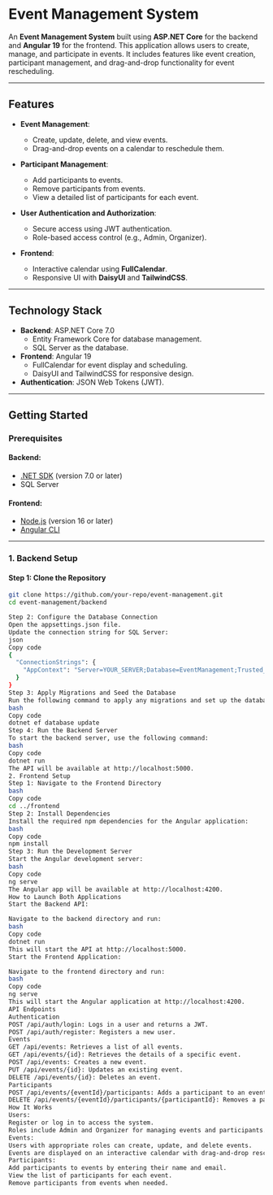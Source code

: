 # **Event Management System**

An **Event Management System** built using **ASP.NET Core** for the backend and **Angular 19** for the frontend. This application allows users to create, manage, and participate in events. It includes features like event creation, participant management, and drag-and-drop functionality for event rescheduling.

---

## **Features**

- **Event Management**:
  - Create, update, delete, and view events.
  - Drag-and-drop events on a calendar to reschedule them.

- **Participant Management**:
  - Add participants to events.
  - Remove participants from events.
  - View a detailed list of participants for each event.

- **User Authentication and Authorization**:
  - Secure access using JWT authentication.
  - Role-based access control (e.g., Admin, Organizer).

- **Frontend**:
  - Interactive calendar using **FullCalendar**.
  - Responsive UI with **DaisyUI** and **TailwindCSS**.

---

## **Technology Stack**

- **Backend**: ASP.NET Core 7.0
  - Entity Framework Core for database management.
  - SQL Server as the database.
- **Frontend**: Angular 19
  - FullCalendar for event display and scheduling.
  - DaisyUI and TailwindCSS for responsive design.
- **Authentication**: JSON Web Tokens (JWT).

---

## **Getting Started**

### **Prerequisites**

#### **Backend**:
- [.NET SDK](https://dotnet.microsoft.com/) (version 7.0 or later)
- SQL Server

#### **Frontend**:
- [Node.js](https://nodejs.org/) (version 16 or later)
- [Angular CLI](https://angular.io/cli)

---

### **1. Backend Setup**

#### **Step 1**: Clone the Repository
```bash
git clone https://github.com/your-repo/event-management.git
cd event-management/backend

Step 2: Configure the Database Connection
Open the appsettings.json file.
Update the connection string for SQL Server:
json
Copy code
{
  "ConnectionStrings": {
    "AppContext": "Server=YOUR_SERVER;Database=EventManagement;Trusted_Connection=True;"
  }
}
Step 3: Apply Migrations and Seed the Database
Run the following command to apply any migrations and set up the database schema:
bash
Copy code
dotnet ef database update
Step 4: Run the Backend Server
To start the backend server, use the following command:
bash
Copy code
dotnet run
The API will be available at http://localhost:5000.
2. Frontend Setup
Step 1: Navigate to the Frontend Directory
bash
Copy code
cd ../frontend
Step 2: Install Dependencies
Install the required npm dependencies for the Angular application:
bash
Copy code
npm install
Step 3: Run the Development Server
Start the Angular development server:
bash
Copy code
ng serve
The Angular app will be available at http://localhost:4200.
How to Launch Both Applications
Start the Backend API:

Navigate to the backend directory and run:
bash
Copy code
dotnet run
This will start the API at http://localhost:5000.
Start the Frontend Application:

Navigate to the frontend directory and run:
bash
Copy code
ng serve
This will start the Angular application at http://localhost:4200.
API Endpoints
Authentication
POST /api/auth/login: Logs in a user and returns a JWT.
POST /api/auth/register: Registers a new user.
Events
GET /api/events: Retrieves a list of all events.
GET /api/events/{id}: Retrieves the details of a specific event.
POST /api/events: Creates a new event.
PUT /api/events/{id}: Updates an existing event.
DELETE /api/events/{id}: Deletes an event.
Participants
POST /api/events/{eventId}/participants: Adds a participant to an event.
DELETE /api/events/{eventId}/participants/{participantId}: Removes a participant from an event.
How It Works
Users:
Register or log in to access the system.
Roles include Admin and Organizer for managing events and participants.
Events:
Users with appropriate roles can create, update, and delete events.
Events are displayed on an interactive calendar with drag-and-drop rescheduling.
Participants:
Add participants to events by entering their name and email.
View the list of participants for each event.
Remove participants from events when needed.

